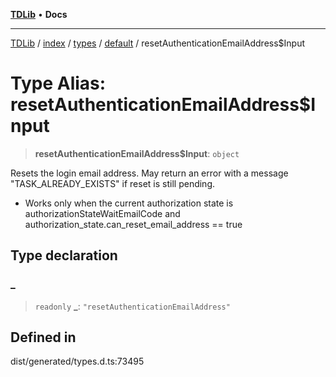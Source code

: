 [**TDLib**](../../../../../../README.md) • **Docs**

***

[TDLib](../../../../../../modules.md) / [index](../../../../../README.md) / [types](../../../README.md) / [default](../README.md) / resetAuthenticationEmailAddress$Input

# Type Alias: resetAuthenticationEmailAddress$Input

> **resetAuthenticationEmailAddress$Input**: `object`

Resets the login email address. May return an error with a message "TASK_ALREADY_EXISTS" if reset is still pending.

- Works only when the current authorization state is authorizationStateWaitEmailCode and authorization_state.can_reset_email_address == true

## Type declaration

### \_

> `readonly` **\_**: `"resetAuthenticationEmailAddress"`

## Defined in

dist/generated/types.d.ts:73495
